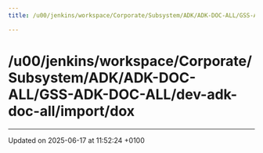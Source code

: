 ```yaml
---
title: /u00/jenkins/workspace/Corporate/Subsystem/ADK/ADK-DOC-ALL/GSS-ADK-DOC-ALL/dev-adk-doc-all/import/dox

---
```


# /u00/jenkins/workspace/Corporate/Subsystem/ADK/ADK-DOC-ALL/GSS-ADK-DOC-ALL/dev-adk-doc-all/import/dox








-------------------------------

Updated on 2025-06-17 at 11:52:24 +0100

